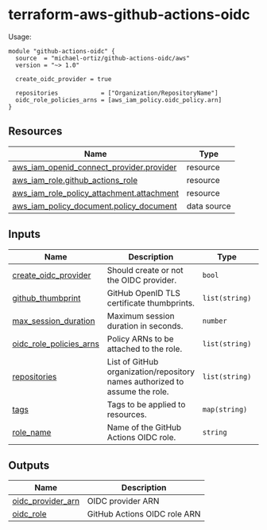 # terraform-aws-github-actions-oidc

Usage:

```
module "github-actions-oidc" {
  source  = "michael-ortiz/github-actions-oidc/aws"
  version = "~> 1.0"

  create_oidc_provider = true

  repositories            = ["Organization/RepositoryName"]
  oidc_role_policies_arns = [aws_iam_policy.oidc_policy.arn]
}
```

## Resources

| Name | Type |
|------|------|
| [aws_iam_openid_connect_provider.provider](https://registry.terraform.io/providers/hashicorp/aws/latest/docs/resources/iam_openid_connect_provider) | resource |
| [aws_iam_role.github_actions_role](https://registry.terraform.io/providers/hashicorp/aws/latest/docs/resources/iam_role) | resource |
| [aws_iam_role_policy_attachment.attachment](https://registry.terraform.io/providers/hashicorp/aws/latest/docs/resources/iam_role_policy_attachment) | resource |
| [aws_iam_policy_document.policy_document](https://registry.terraform.io/providers/hashicorp/aws/latest/docs/data-sources/iam_policy_document) | data source |

## Inputs

| Name | Description | Type | Default | Required |
|------|-------------|------|---------|:--------:|
| <a name="create_oidc_provider"></a> [create\_oidc\_provider](#input\_create\_oidc\_provider) | Should create or not the OIDC provider. | `bool` | `true` | no |
| <a name="input_github_thumbprints"></a> [github\_thumbprint](#input\_github\_thumbprint) | GitHub OpenID TLS certificate thumbprints. | `list(string)` | `6938fd4d98bab03faadb97b34396831e3780aea1`, `1c58a3a8518e8759bf075b76b750d4f2df264fcd` | no |
| <a name="input_max_session_duration"></a> [max\_session\_duration](#input\_max\_session\_duration) | Maximum session duration in seconds. | `number` | `3600` | no |
| <a name="oidc_role_policies_arns"></a> [oidc\_role\_policies\_arns](#input\_oidc\_role\_attach\_policies) | Policy ARNs to be attached to the role. | `list(string)` | `[]` | no |
| <a name="input_repositories"></a> [repositories](#input\_repositories) | List of GitHub organization/repository names authorized to assume the role. | `list(string)` | `[]` | no |
| <a name="input_tags"></a> [tags](#input\_tags) | Tags to be applied to resources. | `map(string)` | `{}` | no |
| <a name="input_role_name"></a> [role\_name](#input\_role\_name) | Name of the GitHub Actions OIDC role. | `string` | `github-actions-oidc-role` | no |


## Outputs

| Name | Description |
|------|-------------|
| <a name="output_oidc_provider_arn"></a> [oidc\_provider\_arn](#output\_oidc\_provider\_arn) | OIDC provider ARN |
| <a name="output_oidc_role"></a> [oidc\_role](#output\_oidc\_role) | GitHub Actions OIDC role ARN |